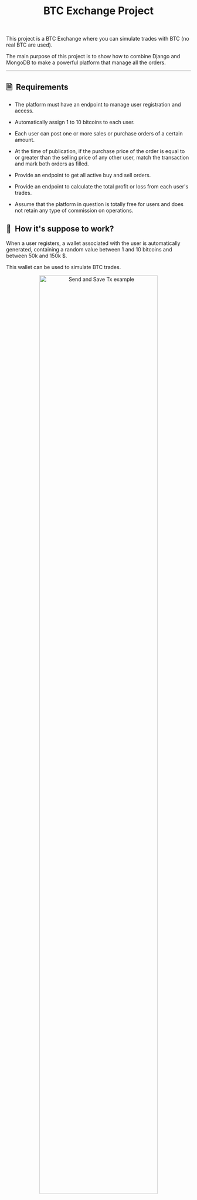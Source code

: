 <h1 align="center">
    BTC Exchange Project
</h1>

<br/>

This project is a BTC Exchange where you can simulate trades with BTC (no real BTC are used).

The main purpose of this project is to show how to combine Django and MongoDB to make a powerful platform that manage all the orders.

<hr/>

## 🗎&nbsp; Requirements

* The platform must have an endpoint to manage user registration and access.

* Automatically assign 1 to 10 bitcoins to each user.
* Each user can post one or more sales or purchase orders of a certain amount.
* At the time of publication, if the purchase price of the order is equal to or greater than the selling price of any other user, match the transaction and mark both orders as filled.
* Provide an endpoint to get all active buy and sell orders.
* Provide an endpoint to calculate the total profit or loss from each user's trades.
* Assume that the platform in question is totally free for users and does not retain any type of commission on operations.


## 🚀&nbsp; How it's suppose to work?

When a user registers, a wallet associated with the user is automatically generated, containing a random value between 1 and 10 bitcoins and between 50k and 150k $.

This wallet can be used to simulate BTC trades.

<p align="center">
    <img width="80%" src="./asset/images/saveTx.png" alt="Send and Save Tx example">
</p>
